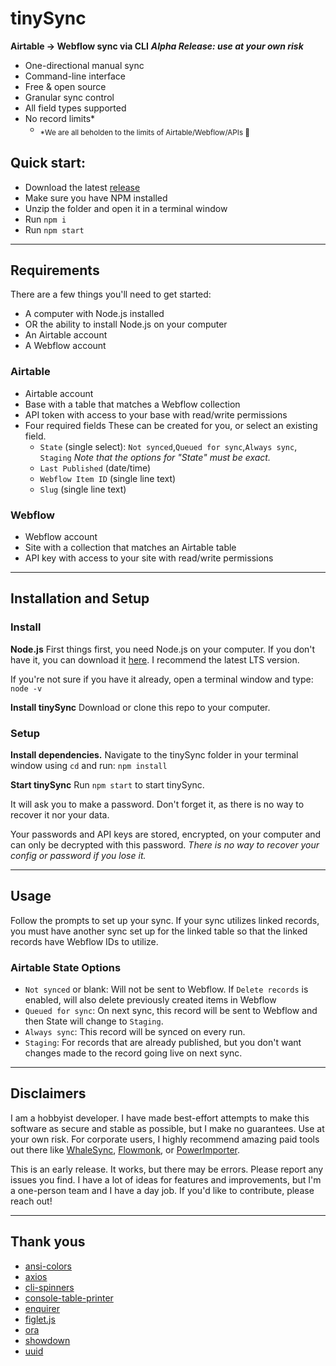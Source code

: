 # tinySync

**Airtable → Webflow sync via CLI**
***Alpha Release: use at your own risk***


- One-directional manual sync
- Command-line interface
- Free & open source
- Granular sync control
- All field types supported
- No record limits*
  - <sub>*We are all beholden to the limits of Airtable/Webflow/APIs 🧘</sub>


## Quick start:

- Download the latest [release](https://github.com/briantuckerdesign/tinySync/releases)
- Make sure you have NPM installed
- Unzip the folder and open it in a terminal window
- Run `npm i`
- Run `npm start`

---

## Requirements

There are a few things you'll need to get started:

- A computer with Node.js installed
- OR the ability to install Node.js on your computer
- An Airtable account
- A Webflow account

### Airtable

- Airtable account
- Base with a table that matches a Webflow collection
- API token with access to your base with read/write permissions
- Four required fields These can be created for you, or select an existing field. 
  - `State` (single select): `Not synced`,`Queued for sync`,`Always sync`, `Staging`
*Note that the options for "State" must be exact.*
  - `Last Published` (date/time)
  - `Webflow Item ID` (single line text)
  - `Slug` (single line text)

### Webflow

- Webflow account
- Site with a collection that matches an Airtable table
- API key with access to your site with read/write permissions

---

## Installation and Setup

### Install

**Node.js**
First things first, you need Node.js on your computer. If you don't have it, you can download it [here](https://nodejs.org/en/download/). I recommend the latest LTS version.

If you're not sure if you have it already, open a terminal window and type:
`node -v`

**Install tinySync**
Download or clone this repo to your computer.

### Setup

**Install dependencies.**
Navigate to the tinySync folder in your terminal window using `cd` and run:
`npm install`

**Start tinySync**
Run `npm start` to start tinySync.

It will ask you to make a password. Don't forget it, as there is no way to recover it nor your data. 

Your passwords and API keys are stored, encrypted, on your computer and can only be decrypted with this password. *There is no way to recover your config or password if you lose it.*

---

## Usage

Follow the prompts to set up your sync. If your sync utilizes linked records, you must have another sync set up for the linked table so that the linked records have Webflow IDs to utilize.

### Airtable State Options

- `Not synced` or blank: Will not be sent to Webflow. If `Delete records` is enabled, will also delete previously created items in Webflow
- `Queued for sync`: On next sync, this record will be sent to Webflow and then State will change to `Staging`.
- `Always sync`: This record will be synced on every run.
- `Staging`: For records that are already published, but you don't want changes made to the record going live on next sync.

---

## Disclaimers

I am a hobbyist developer. I have made best-effort attempts to make this software as secure and stable as possible, but I make no guarantees. Use at your own risk. For corporate users, I highly recommend amazing paid tools out there like [WhaleSync](https://whalesync.com/), [Flowmonk](https://flowmonk.com/), or [PowerImporter](https://https://www.powerimporter.com/).

This is an early release. It works, but there may be errors. Please report any issues you find. I have a lot of ideas for features and improvements, but I'm a one-person team and I have a day job. If you'd like to contribute, please reach out!

---

## Thank yous

- [ansi-colors](https://github.com/doowb/ansi-colors)
- [axios](https://github.com/axios/axios)
- [cli-spinners](https://github.com/sindresorhus/cli-spinners)
- [console-table-printer](https://github.com/ayonious/console-table-printer)
- [enquirer](https://github.com/enquirer/enquirer)
- [figlet.js](https://github.com/patorjk/figlet.js)
- [ora](https://github.com/sindresorhus/ora)
- [showdown](https://github.com/showdownjs/showdown)
- [uuid](https://github.com/uuidjs/uuid)
